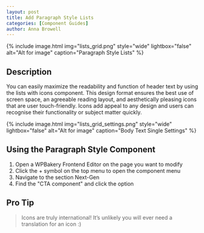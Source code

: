 ```yaml
---
layout: post
title: Add Paragraph Style Lists
categories: [Component Guides]
author: Anna Browell
---
```

{% include image.html img="lists_grid.png" style="wide" lightbox="false" alt="Alt for image" caption="Paragraph Style Lists" %}


## Description

You can easily maximize the readability and function of header text by using the lists with icons component. This design format ensures the best use of screen space, an agreeable reading layout, and aesthetically pleasing icons that are user touch-friendly. Icons add appeal to any design and users can recognise their functionality or subject matter quickly.

{% include image.html img="lists_grid_settings.png" style="wide" lightbox="false" alt="Alt for image" caption="Body Text Single Settings" %}


## Using the Paragraph Style Component


1. Open a WPBakery Frontend Editor on the page you want to modify
2. Click the + symbol on the top menu to open the component menu
3. Navigate to the section Next-Gen
4. Find the "CTA component" and click the option


## Pro Tip
> Icons are truly international! It’s unlikely you will ever need a translation for an icon :)

